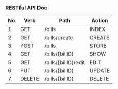 ### RESTful API Doc

| No | Verb | Path | Action |
|----|------|------|--------|
| 1. |  GET | /bills| INDEX  | 
| 2. |  GET | /bills/create| CREATE  | 
| 3. |  POST | /bills| STORE  | 
| 4. |  GET | /bills/{billID} | SHOW  | 
| 5. |  GET | /bills/{billID}/edit| EDIT  | 
| 6. |  PUT | /bills/{billID}| UPDATE  | 
| 7. |  DELETE | /bills/{billID}| DELETE  |